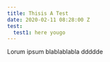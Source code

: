 ```yaml
---
title: Thisis A Test
date: 2020-02-11 08:28:00 Z
test:
  test1: here yougo
---
```


Lorum ipsum blablablabla ddddde